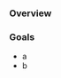 [//]: <> (name: A Gentle Introduction to Python)
[//]: <> (author: Benjamin White)
[//]: <> (type: introduction)

### Overview

### Goals

*	a
*	b	
	